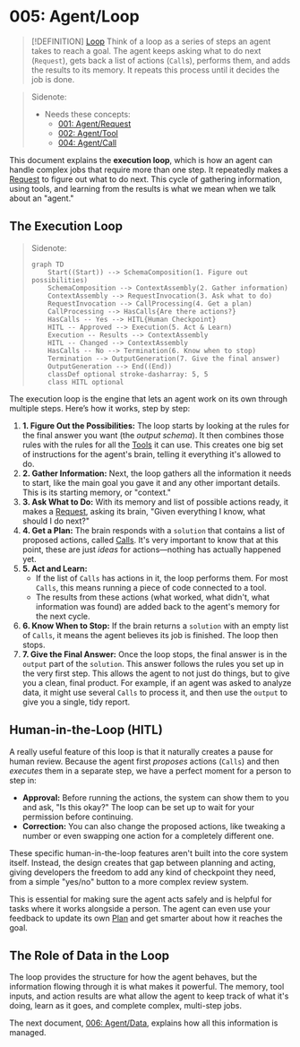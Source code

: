 # 005: Agent/Loop

> [!DEFINITION] [Loop](./000_glossary.md)
> Think of a loop as a series of steps an agent takes to reach a goal. The agent keeps asking what to do next (`Request`), gets back a list of actions (`Call`s), performs them, and adds the results to its memory. It repeats this process until it decides the job is done.

> Sidenote:
> - Needs these concepts:
>   - [001: Agent/Request](./001_agent_request.md)
>   - [002: Agent/Tool](./002_agent_tool.md)
>   - [004: Agent/Call](./004_agent_call.md)

This document explains the **execution loop**, which is how an agent can handle complex jobs that require more than one step. It repeatedly makes a [Request](./001_agent_request.md) to figure out what to do next. This cycle of gathering information, using tools, and learning from the results is what we mean when we talk about an "agent."

## The Execution Loop

> Sidenote:
> ```mermaid
> graph TD
>     Start((Start)) --> SchemaComposition(1. Figure out possibilities)
>     SchemaComposition --> ContextAssembly(2. Gather information)
>     ContextAssembly --> RequestInvocation(3. Ask what to do)
>     RequestInvocation --> CallProcessing(4. Get a plan)
>     CallProcessing --> HasCalls{Are there actions?}
>     HasCalls -- Yes --> HITL{Human Checkpoint}
>     HITL -- Approved --> Execution(5. Act & Learn)
>     Execution -- Results --> ContextAssembly
>     HITL -- Changed --> ContextAssembly
>     HasCalls -- No --> Termination(6. Know when to stop)
>     Termination --> OutputGeneration(7. Give the final answer)
>     OutputGeneration --> End((End))
>     classDef optional stroke-dasharray: 5, 5
>     class HITL optional
> ```

The execution loop is the engine that lets an agent work on its own through multiple steps. Here’s how it works, step by step:

1.  **1. Figure Out the Possibilities:** The loop starts by looking at the rules for the final answer you want (the _output schema_). It then combines those rules with the rules for all the [Tools](./002_agent_tool.md) it can use. This creates one big set of instructions for the agent's brain, telling it everything it's allowed to do.
2.  **2. Gather Information:** Next, the loop gathers all the information it needs to start, like the main goal you gave it and any other important details. This is its starting memory, or "context."
3.  **3. Ask What to Do:** With its memory and list of possible actions ready, it makes a [Request](./001_agent_request.md), asking its brain, "Given everything I know, what should I do next?"
4.  **4. Get a Plan:** The brain responds with a `solution` that contains a list of proposed actions, called [Calls](./004_agent_call.md). It's very important to know that at this point, these are just *ideas* for actions—nothing has actually happened yet.
5.  **5. Act and Learn:**
    - If the list of `Calls` has actions in it, the loop performs them. For most `Calls`, this means running a piece of code connected to a tool.
    - The results from these actions (what worked, what didn't, what information was found) are added back to the agent's memory for the next cycle.
6.  **6. Know When to Stop:** If the brain returns a `solution` with an empty list of `Calls`, it means the agent believes its job is finished. The loop then stops.
7.  **7. Give the Final Answer:** Once the loop stops, the final answer is in the `output` part of the `solution`. This answer follows the rules you set up in the very first step. This allows the agent to not just do things, but to give you a clean, final product. For example, if an agent was asked to analyze data, it might use several `Calls` to process it, and then use the `output` to give you a single, tidy report.

## Human-in-the-Loop (HITL)

A really useful feature of this loop is that it naturally creates a pause for human review. Because the agent first *proposes* actions (`Calls`) and then *executes* them in a separate step, we have a perfect moment for a person to step in:

- **Approval:** Before running the actions, the system can show them to you and ask, "Is this okay?" The loop can be set up to wait for your permission before continuing.
- **Correction:** You can also change the proposed actions, like tweaking a number or even swapping one action for a completely different one.

These specific human-in-the-loop features aren't built into the core system itself. Instead, the design creates that gap between planning and acting, giving developers the freedom to add any kind of checkpoint they need, from a simple "yes/no" button to a more complex review system.

This is essential for making sure the agent acts safely and is helpful for tasks where it works alongside a person. The agent can even use your feedback to update its own [Plan](./010_agent_plan.md) and get smarter about how it reaches the goal.

## The Role of Data in the Loop

The loop provides the structure for how the agent behaves, but the information flowing through it is what makes it powerful. The memory, tool inputs, and action results are what allow the agent to keep track of what it's doing, learn as it goes, and complete complex, multi-step jobs.

The next document, [006: Agent/Data](./006_agent_data.md), explains how all this information is managed.